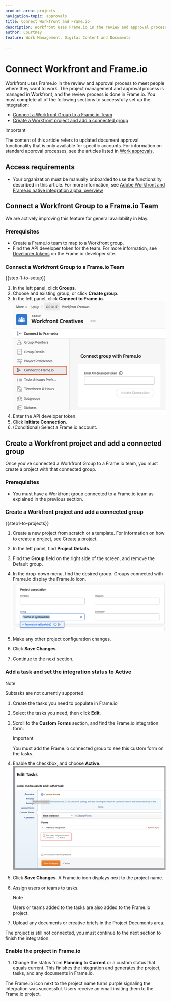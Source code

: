 ```yaml
---
product-area: projects
navigation-topic: approvals
title: Connect Workfront and Frame.io
description: Workfront uses Frame.io in the review and approval process to meet people where they want to work. The project management and approval process is managed in Workfront, and the review process is done in Frame.io.
author: Courtney
feature: Work Management, Digital Content and Documents

---
```


# Connect Workfront and Frame.io

Workfront uses Frame.io in the review and approval process to meet people where they want to work. The project management and approval process is managed in Workfront, and the review process is done in Frame.io. You must complete all of the following sections to successfully set up the integration:

* [Connect a Workfront Group to a Frame.io Team](#connect-a-workfront-group-to-a-frameio-team)
* [Create a Workfront project and add a connected group ](#create-a-workfront-project-and-add-a-connected-group)

>[!IMPORTANT]
>
>The content of this article refers to updated document approval functionality that is only available for specific accounts. For information on standard approval processes, see the articles listed in [Work approvals](/help/quicksilver/review-and-approve-work/manage-approvals/manage-approvals.md).

## Access requirements

* Your organization must be manually onboarded to use the functionality described in this article. For more information, see [Adobe Workfront and Frame.io native integration alpha: overview](/help/quicksilver/product-announcements/betas/frame-io-wf-integration-alpha/frame-io-wf-integration-alpha-overview.md)


## Connect a Workfront Group to a Frame.io Team

We are actively improving this feature for general availability in May.

### Prerequisites

* Create a Frame.io team to map to a Workfront group.
* Find the API developer token for the team. For more information, see [Developer tokens](https://developer.frame.io/docs/getting-started/authentication#developer-tokens) on the Frame.io developer site.

### Connect a Workfront Group to a Frame.io Team

{{step-1-to-setup}}

1. In the left panel, click **Groups**.
1. Choose and existing group, or click **Create group**. 
1. In the left panel, click **Connect to Frame.io**. 
![](assets/connect-frame-group.png)
1. Enter the API developer token.
1. Click **Initiate Connection**.
1. (Conditional) Select a Frame.io account.

## Create a Workfront project and add a connected group 

Once you've connected a Workfront Group to a Frame.io team, you must create a project with that connected group.

### Prerequisites

* You must have a Workfront group connected to a Frame.io team as explained in the previous section.

### Create a Workfront project and add a connected group 

{{step1-to-projects}}

1. Create a new project from scratch or a template. For information on how to create a project, see [Create a project](/help/quicksilver/manage-work/projects/create-projects/create-project.md). 

1. In the left panel, find **Project Details**. 

1. Find the **Group** field on the right side of the screen, and remove the Default group.  

1. In the drop-down menu, find the desired group. Groups connected with Frame.io display the Frame.io icon.
![](assets/add-frame-group.png)

1. Make any other project configuration changes. 

1. Click **Save Changes**.   

1. Continue to the next section.

### Add a task and set the integration status to Active 

>[!NOTE]
>
>Subtasks are not currently supported.


1. Create the tasks you need to populate in Frame.io 

1. Select the tasks you need, then click **Edit**. 

1. Scroll to the **Custom Forms** section, and find the Frame.io integration form.  

    >[!IMPORTANT]
    >
    >You must add the Frame.io connected group to see this custom form on the tasks. 

1. Enable the checkbox, and choose **Active**. 
    ![](assets/frame-custom-form.png)

1. Click **Save Changes**. A Frame.io icon displays next to the project name. 

1. Assign users or teams to tasks. 

    >[!NOTE]
    >
    >Users or teams added to the tasks are also added to the Frame.io project. 

1. Upload any documents or creative briefs in the Project Documents area. 

The project is still not connected, you must continue to the next section to finish the integration. 

### Enable the project in Frame.io 

1. Change the status from **Planning** to **Current** or a custom status that equals current. This finishes the integration and generates the project, tasks, and any documents in Frame.io. 

The Frame.io icon next to the project name turns purple signaling the integration was successful. Users receive an email inviting them to the Frame.io project.